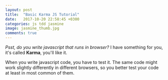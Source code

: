 ```yaml
---
layout: post
title:  "Basic Karma JS Tutorial"
date:   2017-10-20 22:58:45 +0300
categories: js tdd jasmine
image: jasmine_thumb.jpg
comments: true
---
```


_Psst, do you write javascript that runs in browser?_ I have something for you, it's&nbsp;called&nbsp;__Karma__, you'll like it.

When you write javascript code, you have to test it. The same code might work slightly differently in different browsers, so you better test your code at least in most common of them.

